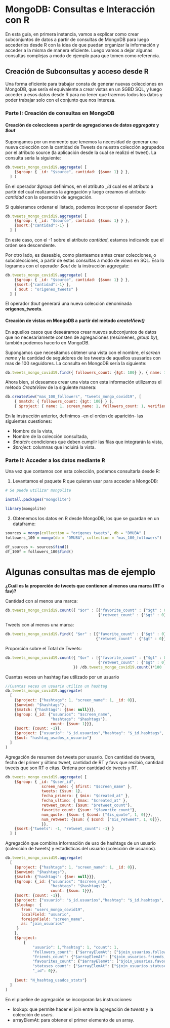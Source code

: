 # MongoDB: Consultas e Interacción con R

En esta guía, en primera instancia, vamos a explicar como crear subconjuntos de datos a partir de consultas de MongoDB para luego accederlos desde R con la idea de que puedan organizar la información y acceder a la misma de manera eficiente. Luego vamos a dejar algunas consultas complejas a modo de ejemplo para que tomen como referencia.

## Creación de Subconsultas y acceso desde R

Una forma eficiente para trabajar consta de generar nuevas colecciones en MongoDB, que sería el equivalente a crear vistas en un SGBD SQL, y luego acceder a esos datos desde R para no tener que traernos todos los datos y poder trabajar solo con el conjunto que nos interesa.

### Parte I: Creación de consultas en MongoDB

#### Creación de colecciones a partir de agregaciones de datos _aggregate_ y _$out_
Supongamos por un momento que tenemos la necesidad de generar una nueva colección con la cantidad de Tweets de nuestra colección agrupados por el atributo source (la aplicación desde la cual se realizó el tweet).
La consulta sería la siguiente:
```javascript
db.tweets_mongo_covid19.aggregate( [
    {$group: { _id: "$source", cantidad: {$sum: 1} } },
  ] )
```
En el operador _$group_ definimos, en el atributo __id_ cual es el atributo a partir del cual realizamos la agregación y luego creamos el atributo _cantidad_ con la operación de agregación.

Si quisieramos ordenar el listado, podemos incorporar el operador _$sort_:
```javascript
db.tweets_mongo_covid19.aggregate( [
    {$group: { _id: "$source", cantidad: {$sum: 1} } },
    {$sort:{"cantidad":-1} }
  ] )
```

En este caso, con el -1 sobre el atributo _cantidad_, estamos indicando que el orden sea descendente.

Por otro lado, es deseable, como planteamos antes crear colecciones, o subcolecciones, a partir de estas consultas a modo de _views_ en SQL. Eso lo logramos con el operador _$out_ de la instrucción aggregate:
```javascript
db.tweets_mongo_covid19.aggregate( [
    {$group: { _id: "$source", cantidad: {$sum: 1} } },
    {$sort:{"cantidad":-1} },
    { $out : "origenes_tweets" }
  ] )
```

El operador _$out_ generará una nueva colección denominada __origenes_tweets__.

#### Creación de vistas en MongoDB a partir del método _createView()_

En aquellos casos que deseáramos crear nuevos subconjuntos de datos que no necesariamente consten de agregaciones (resúmenes, _group by_), también podemos hacerlo en MongoDB.

Supongamos que necesitamos obtener una vista con el nombre, el _screen name_ y la cantidad de seguidores de los tweets de aquellos ususarios con mas de 100 seguidores. La consulta en MongoDB sería la siguiente:
```javascript
db.tweets_mongo_covid19.find({ followers_count: {$gt: 100} }, { name: 1, screen_name: 1, followers_count: 1, verified:1  })
```

Ahora bien, si deseamos crear una vista con esta información utilizamos el método _CreateView_ de la siguiente manera:
```javascript
db.createView("mas_100_followers", "tweets_mongo_covid19", [ 
    { $match: { followers_count: {$gt: 100} } }, 
    { $project: { name: 1, screen_name: 1, followers_count: 1, verified:1  } } ])
```

En la instrucción anterior, definimos -en el orden de aparición- las siguientes cuestiones:
- Nombre de la vista,
- Nombre de la colección consultada,
- _$match_: condiciones que deben cumplir las filas que integrarán la vista,
- _$project_: columnas que incluirá la vista.


### Parte II: Acceder a los datos mediante R

Una vez que contamos con esta colección, podemos consultarla desde R:

1. Levantamos el paquete R que quieran usar para acceder a MongoDB:
```R
# Se puede utilizar mongolite

install.packages("mongolite")

library(mongolite)
```

2. Obtenemos los datos en R desde MongoDB, los que se guardan en un dataframe:
```R
sources = mongo(collection = "origenes_tweets", db = "DMUBA" )
followers_100 = mongo(db = "DMUBA", collection = "mas_100_followers")

df_sources <- sources$find()
df_100f = followers_100$find()
```

# Algunas consultas mas de ejemplo

__¿Cuál es la proporción de tweets que contienen al menos una marca (RT o fav)?__

Cantidad con al menos una marca:
```javascript
db.tweets_mongo_covid19.count({ "$or" : [{"favorite_count" : {"$gt" : 0}}, 
                                         {"retweet_count" : {"$gt" : 0}}]})
```

Tweets con al menos una marca:
```javascript
db.tweets_mongo_covid19.find({ "$or" : [{"favorite_count" : {"$gt" : 0}}, 
                                        {"retweet_count" : {"$gt" : 0}}]})
```

Proporción sobre el Total de Tweets:
```javascript
db.tweets_mongo_covid19.count({ "$or" : [{"favorite_count" : {"$gt" : 0}}, 
                                         {"retweet_count" : {"$gt" : 0}}]
                              }) /db.tweets_mongo_covid19.count()*100
```
Cuantas veces un hashtag fue utilizado por un usuario
```javascript
//Cuantas veces un usuario utilizo un hashtag
db.tweets_mongo_covid19.aggregate(
  [
    {$project: {"hashtags": 1, "screen_name": 1, _id: 0}},
    {$unwind: "$hashtags"},
    {$match: {"hashtags": {$ne: null}}},
    {$group: {_id: {"usuarios": "$screen_name", 
                    "hashtags": "$hashtags"}, 
                    count: {$sum: 1}}},
    {$sort: {count: -1}},
    {$project: {"usuario": "$_id.usuarios","hashtag": "$_id.hashtags", "count": 1, "_id": 0}},
    {$out: "hashtag_usados_x_usuario"}
  ]
)
```

Agregación de resumen de tweets por usuario. Con cantidad de tweets, fecha del primer y último tweet, cantidad de RT y favs que recibió, cantidad tweets que son RT o citas. Ordena por cantidad de tweets y RT.
```javascript
db.tweets_mongo_covid19.aggregate( [
    {$group: { _id: "$user_id", 
                screen_name: { $first: "$screen_name" }, 
                tweets: {$sum: 1},
                fecha_primero: { $min: "$created_at" }, 
                fecha_ultimo: { $max: "$created_at" }, 
                retweet_count: {$sum: "$retweet_count"},
                favorite_count: {$sum: "$favorite_count"},
                num_quote: {$sum: { $cond: ["$is_quote", 1, 0]}},
                num_retweet: {$sum: { $cond: ["$is_retweet", 1, 0]}},
                }},
    {$sort:{"tweets": -1, "retweet_count": -1} }
  ] )
```

Agregación que combina información de uso de hashtags de un usuario (colección de tweets) y estadísticas del usuario (colección de usuarios).

```javascript
db.tweets_mongo_covid19.aggregate(
  [
    {$project: {"hashtags": 1, "screen_name": 1, _id: 0}},
    {$unwind: "$hashtags"},
    {$match: {"hashtags": {$ne: null}}},
    {$group: {_id: {"usuarios": "$screen_name", 
                    "hashtags": "$hashtags"}, 
                    count: {$sum: 1}}},
    {$sort: {count: -1}},
    {$project: {"usuario": "$_id.usuarios","hashtag": "$_id.hashtags", "count": 1, "_id": 0}},
    {$lookup:  {
       from: "users_mongo_covid19",
       localField: "usuario",
       foreignField: "screen_name",
       as: "join_usuarios"
     }
    },
    {$project: 
        {
            "usuario": 1,"hashtag": 1, "count": 1,
            "followers_count": {"$arrayElemAt": ["$join_usuarios.followers_count", 0]},
            "friends_count": {"$arrayElemAt": ["$join_usuarios.friends_count", 0]},
            "favourites_count": {"$arrayElemAt": ["$join_usuarios.favourites_count", 0]},
            "statuses_count": {"$arrayElemAt": ["$join_usuarios.statuses_count", 0]},
            "_id": 0}},
    
    {$out: "N_hashtag_usados_stats"}
  ]
)
```
En el pipeline de agregación se incorporan las instrucciones:

- lookup: que permite hacer el join entre la agregación de _tweets_ y la colección de _users_.
- arrayElemAt: para obtener el primer elemento de un array.




